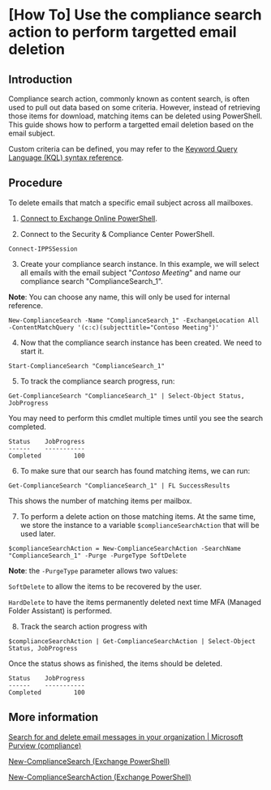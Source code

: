 # [How To] Use the compliance search action to perform targetted email deletion
## Introduction
Compliance search action, commonly known as  content search, is often used to pull out data based on some criteria. However, instead of retrieving those items for download, matching items can be deleted using PowerShell.
This guide shows how to perform a targetted email deletion based on the email subject.

Custom criteria can be defined, you may refer to the [Keyword Query Language (KQL) syntax reference](https://docs.microsoft.com/en-us/sharepoint/dev/general-development/keyword-query-language-kql-syntax-reference).


## Procedure
To delete emails that match a specific email subject across all mailboxes.

1. [Connect to Exchange Online PowerShell](https://docs.microsoft.com/en-us/powershell/exchange/connect-to-exchange-online-powershell).

2. Connect to the Security & Compliance Center PowerShell.
```
Connect-IPPSSession
```

3. Create your compliance search instance. In this example, we will select all emails with the email subject "*Contoso Meeting*" and name our compliance search "ComplianceSearch_1".

**Note**: You can choose any name, this will only be used for internal reference.

```
New-ComplianceSearch -Name "ComplianceSearch_1" -ExchangeLocation All -ContentMatchQuery '(c:c)(subjecttitle="Contoso Meeting")'
```

4. Now that the compliance search instance has been created. We need to start it.

```
Start-ComplianceSearch "ComplianceSearch_1"
```

5. To track the compliance search progress, run:

```
Get-ComplianceSearch "ComplianceSearch_1" | Select-Object Status, JobProgress
```

You may need to perform this cmdlet multiple times until you see the search completed.

```
Status    JobProgress
------    -----------
Completed         100
```

6. To make sure that our search has found matching items, we can run:
```
Get-ComplianceSearch "ComplianceSearch_1" | FL SuccessResults
```

This shows the number of matching items per mailbox.

7. To perform a delete action on those matching items. At the same time, we store the instance to a variable `$complianceSearchAction` that will be used later.

```
$complianceSearchAction = New-ComplianceSearchAction -SearchName "ComplianceSearch_1" -Purge -PurgeType SoftDelete
```

**Note**: the `-PurgeType` parameter allows two values:

`SoftDelete` to allow the items to be recovered by the user.

`HardDelete` to have the items permanently deleted next time MFA (Managed Folder Assistant) is performed.

8. Track the search action progress with
```
$complianceSearchAction | Get-ComplianceSearchAction | Select-Object Status, JobProgress
```

Once the status shows as finished, the items should be deleted.

```
Status    JobProgress
------    -----------
Completed         100
```


## More information
[Search for and delete email messages in your organization | Microsoft Purview (compliance)](https://docs.microsoft.com/en-us/microsoft-365/compliance/search-for-and-delete-messages-in-your-organization?view=o365-worldwide)

[New-ComplianceSearch (Exchange PowerShell)](https://docs.microsoft.com/en-us/powershell/module/exchange/new-compliancesearch?view=exchange-ps)

[New-ComplianceSearchAction (Exchange PowerShell)](https://docs.microsoft.com/en-us/powershell/module/exchange/new-compliancesearchaction?view=exchange-ps)